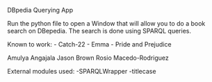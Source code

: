 DBpedia Querying App

Run the python file to open a Window that will allow you to do a book search on DBepedia. The search is done using SPARQL queries. 

Known to work:
	- Catch-22
	- Emma
	- Pride and Prejudice

Amulya Angajala
Jason Brown
Rosio Macedo-Rodriguez

External modules used:
	-SPARQLWrapper
	-titlecase

